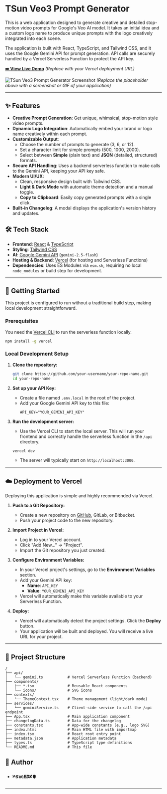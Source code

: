 # TSun Veo3 Prompt Generator

This is a web application designed to generate creative and detailed stop-motion video prompts for Google's Veo AI model. It takes an initial idea and a custom logo name to produce unique prompts with the logo creatively integrated into each scene.

The application is built with React, TypeScript, and Tailwind CSS, and it uses the Google Gemini API for prompt generation. API calls are securely handled by a Vercel Serverless Function to protect the API key.

**[➡️ View Live Demo](https://your-vercel-deployment-url.vercel.app/)** *(Replace with your Vercel deployment URL)*

![TSun Veo3 Prompt Generator Screenshot](https://via.placeholder.com/800x500.png?text=Add+App+Screenshot+Here)
*(Replace the placeholder above with a screenshot or GIF of your application)*

---

## ✨ Features

- **Creative Prompt Generation**: Get unique, whimsical, stop-motion style video prompts.
- **Dynamic Logo Integration**: Automatically embed your brand or logo name creatively within each prompt.
- **Customizable Output**:
    - Choose the number of prompts to generate (3, 6, or 12).
    - Set a character limit for simple prompts (500, 1000, 2000).
    - Select between **Simple** (plain text) and **JSON** (detailed, structured) formats.
- **Secure API Handling**: Uses a backend serverless function to make calls to the Gemini API, keeping your API key safe.
- **Modern UI/UX**:
    - Clean, responsive design built with Tailwind CSS.
    - **Light & Dark Mode** with automatic theme detection and a manual toggle.
    - **Copy to Clipboard**: Easily copy generated prompts with a single click.
- **Built-in Changelog**: A modal displays the application's version history and updates.

## 🛠️ Tech Stack

- **Frontend**: [React](https://react.dev/) & [TypeScript](https://www.typescriptlang.org/)
- **Styling**: [Tailwind CSS](https://tailwindcss.com/)
- **AI**: [Google Gemini API](https://ai.google.dev/docs) (`gemini-2.5-flash`)
- **Hosting & Backend**: [Vercel](https://vercel.com/) (for hosting and Serverless Functions)
- **Dependencies**: Uses ES Modules via `esm.sh`, requiring no local `node_modules` or build step for development.

---

## 🚀 Getting Started

This project is configured to run without a traditional build step, making local development straightforward.

### Prerequisites

You need the [Vercel CLI](https://vercel.com/docs/cli) to run the serverless function locally.

```bash
npm install -g vercel
```

### Local Development Setup

1.  **Clone the repository:**
    ```bash
    git clone https://github.com/your-username/your-repo-name.git
    cd your-repo-name
    ```

2.  **Set up your API Key:**
    - Create a file named `.env.local` in the root of the project.
    - Add your Google Gemini API key to this file:
      ```
      API_KEY="YOUR_GEMINI_API_KEY"
      ```

3.  **Run the development server:**
    - Use the Vercel CLI to start the local server. This will run your frontend and correctly handle the serverless function in the `/api` directory.
    ```bash
    vercel dev
    ```
    - The server will typically start on `http://localhost:3000`.

---

## ☁️ Deployment to Vercel

Deploying this application is simple and highly recommended via Vercel.

1.  **Push to a Git Repository:**
    - Create a new repository on [GitHub](https://github.com/), GitLab, or Bitbucket.
    - Push your project code to the new repository.

2.  **Import Project in Vercel:**
    - Log in to your Vercel account.
    - Click "Add New..." -> "Project".
    - Import the Git repository you just created.

3.  **Configure Environment Variables:**
    - In your Vercel project's settings, go to the **Environment Variables** section.
    - Add your Gemini API key:
        - **Name**: `API_KEY`
        - **Value**: `YOUR_GEMINI_API_KEY`
    - Vercel will automatically make this variable available to your Serverless Function.

4.  **Deploy:**
    - Vercel will automatically detect the project settings. Click the **Deploy** button.
    - Your application will be built and deployed. You will receive a live URL for your project.

---

## 📂 Project Structure

```
/
├── api/
│   └── gemini.ts           # Vercel Serverless Function (backend)
├── components/
│   ├── *.tsx               # Reusable React components
│   └── icons/              # SVG icons
├── contexts/
│   └── ThemeContext.tsx    # Theme management (light/dark mode)
├── services/
│   └── geminiService.ts    # Client-side service to call the /api endpoint
├── App.tsx                 # Main application component
├── changelogData.ts        # Data for the changelog
├── constants.tsx           # App-wide constants (e.g., logo SVG)
├── index.html              # Main HTML file with importmap
├── index.tsx               # React root entry point
├── metadata.json           # Application metadata
├── types.ts                # TypeScript type definitions
└── README.md               # This file
```

## 👤 Author

- **༯𝙎ค૯𝙀𝘿✘🫀**

---
